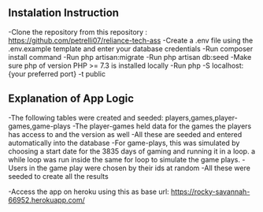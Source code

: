 ## Instalation Instruction

-Clone the repository from this repository : https://github.com/petrelli07/reliance-tech-ass
-Create a .env file using the .env.example template and enter your database credentials
-Run composer install command
-Run php artisan:migrate
-Run php artisan db:seed
-Make sure php of version PHP >= 7.3 is installed locally
-Run php -S localhost:{your preferred port} -t public

## Explanation of App Logic
-The following tables were created and seeded: players,games,player-games,game-plays
-The player-games held data for the games the players has access to and the version as well
-All these are seeded and entered automatically into the database
-For game-plays, this was simulated by choosing a start date for the 3835 days of gaming and running it in a loop. a while loop was run inside the same for loop to simulate the game plays. 
-Users in the game play were chosen by their ids at random
-All these were seeded to create all the results

-Access the app on heroku using this as base url: https://rocky-savannah-66952.herokuapp.com/